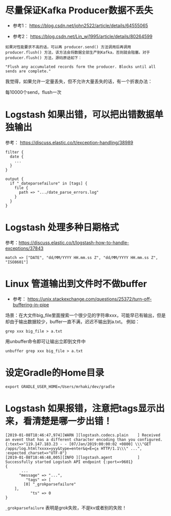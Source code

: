 # 尽量保证Kafka Producer数据不丢失

* 参考1： https://blog.csdn.net/john2522/article/details/64555065

* 参考2： https://blog.csdn.net/Lin_wj1995/article/details/80264599

```
如果对性能要求不高的话，可以再 producer.send() 方法调用后再调用 producer.flush() 方法，该方法会将数据全部生产到Kafka，否则就会阻塞。对于 producer.flush() 方法，源码原话如下：

"Flush any accumulated records form the producer. Blocks until all sends are complete."
```

我觉得，如果允许一定量丢失，但不允许大量丢失的话，有一个折衷办法：

每10000个send，flush一次

# Logstash 如果出错，可以把出错数据单独输出

参考： https://discuss.elastic.co/t/exception-handling/38989

```
filter {
  date {
    ...
  }
}

output {
  if "_dateparsefailure" in [tags] {
    file {
      path => ".../date_parse_errors.log"
    }
  }
}
```

# Logstash 处理多种日期格式

参考：https://discuss.elastic.co/t/logstash-how-to-handle-exceptions/37843

```
match => ["DATE", "dd/MM/YYYY HH.mm.ss Z", "dd/MM/YYYY HH.mm.ss Z", "ISO8601"]
```

# Linux 管道输出到文件时不做buffer

* 参考： https://unix.stackexchange.com/questions/25372/turn-off-buffering-in-pipe

场景：在大文件big_file里面搜索一个很少见的字符串xxx，可能早已有输出，但是却由于输出数据较少，buffer一直不满，迟迟不输出到a.txt。
例如：

```shell
grep xxx big_file > a.txt
```

用unbuffer命令即可让输出立即到文件中
```
unbuffer grep xxx big_file > a.txt
```

# 设定Gradle的Home目录

```
export GRADLE_USER_HOME=/Users/mrhaki/dev/gradle
```

# Logstash 如果报错，注意把tags显示出来，看清楚是哪一步出错！

```
[2019-01-08T18:46:47,974][WARN ][logstash.codecs.plain    ] Received an event that has a different character encoding than you configured. {:text=>"119.147.183.23 - - [07/Jan/2019:00:00:02 +0800] \\\"GET /apps/log.html?xxxx=yyy&type=enter&q=Ê=ç± HTTP/1.1\\\" ...", :expected_charset=>"UTF-8"}
[2019-01-08T18:46:48,005][INFO ][logstash.agent           ] Successfully started Logstash API endpoint {:port=>9601}
{
       ...
      "message" => "...",
         "tags" => [
        [0] "_grokparsefailure"
    ],
           "ts" => 0
}

```

`_grokparsefailure` 表明是grok失败，不是kv或者别的失败！
